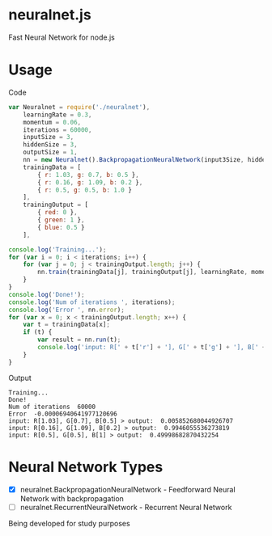 # neuralnet.js
Fast Neural Network for node.js

# Usage
Code
```js
var Neuralnet = require('./neuralnet'),
    learningRate = 0.3,
    momentum = 0.06,
    iterations = 60000,
    inputSize = 3,
    hiddenSize = 3,
    outputSize = 1,
    nn = new Neuralnet().BackpropagationNeuralNetwork(input3Size, hiddenSize, outputSize),
    trainingData = [
        { r: 1.03, g: 0.7, b: 0.5 },
        { r: 0.16, g: 1.09, b: 0.2 },
        { r: 0.5, g: 0.5, b: 1.0 }
    ],
    trainingOutput = [
        { red: 0 },
        { green: 1 },
        { blue: 0.5 }
    ],

console.log('Training...');
for (var i = 0; i < iterations; i++) {
    for (var j = 0; j < trainingOutput.length; j++) {
        nn.train(trainingData[j], trainingOutput[j], learningRate, momentum);
    }
}
console.log('Done!');
console.log('Num of iterations ', iterations);
console.log('Error ', nn.error);
for (var x = 0; x < trainingOutput.length; x++) {
    var t = trainingData[x];
    if (t) {
        var result = nn.run(t);
        console.log('input: R[' + t['r'] + '], G[' + t['g'] + '], B[' + t['b'] + '] > output: ', result[0]);
    }
}
```
Output
```
Training...
Done!
Num of iterations  60000
Error  -0.00006940641977120696
input: R[1.03], G[0.7], B[0.5] > output:  0.005852680044926707
input: R[0.16], G[1.09], B[0.2] > output:  0.9946055536273819
input: R[0.5], G[0.5], B[1] > output:  0.49998682870432254
```

# Neural Network Types
- [x] neuralnet.BackpropagationNeuralNetwork - Feedforward Neural Network with backpropagation
- [ ] neuralnet.RecurrentNeuralNetwork - Recurrent Neural Network

Being developed for study purposes